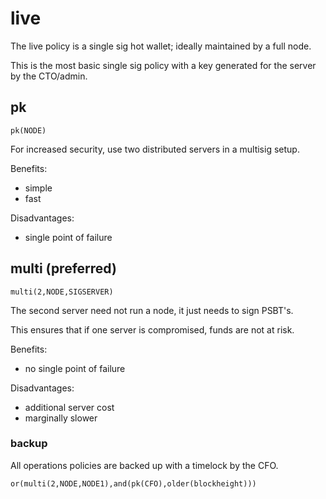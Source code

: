 # live

The live policy is a single sig hot wallet; ideally maintained by a full node. 

This is the most basic single sig policy with a key generated for the server by the CTO/admin.

## pk

```
pk(NODE)
```
For increased security, use two distributed servers in a multisig setup.

Benefits:
- simple
- fast

Disadvantages:
- single point of failure

## multi (preferred)
```
multi(2,NODE,SIGSERVER)
```

The second server need not run a node, it just needs to sign PSBT's.

This ensures that if one server is compromised, funds are not at risk.

Benefits:
- no single point of failure

Disadvantages:
- additional server cost
- marginally slower

### backup

All operations policies are backed up with a timelock by the CFO.

```
or(multi(2,NODE,NODE1),and(pk(CFO),older(blockheight)))
```
